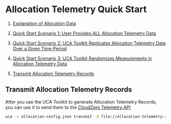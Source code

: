 # Allocation Telemetry Quick Start <a name="top"/>

1. [Explanation of Allocation Data](./explanation_of_allocation_data.md#explanation-of-allocation-data)

2. [Quick Start Scenario 1: User Provides ALL Allocation Telemetry Data](./scenario_1.md#quick-start-scenario-1-user-provides-all-allocation-telemetry-data)

3. [Quick Start Scenario 2: UCA Toolkit Replicates Allocation Telemetry Data Over a Given Time Period](./scenario_2.md#quick-start-scenario-2-uca-toolkit-replicates-allocation-telemetry-data-over-a-given-time-period)

4. [Quick Start Scenario 3: UCA Toolkit Randomizes Measurements in Allocation Telemetry Data](./scenario_3.md#quick-start-scenario-3-uca-toolkit-randomizes-measurements-in-allocation-telemetry-data)

5. [Transmit Allocation Telemetry Records](#transmit-allocation-telemetry-records)

## Transmit Allocation Telemetry Records

After you use the UCA Toolkit to generate Allocation Telemetry Records, you can use it to send them to the [CloudZero Telemetry API](https://docs.cloudzero.com/reference/telemetry-api-1)
```bash
uca -c allocation-config.json transmit -d file://allocation-telemetry-records.json
```